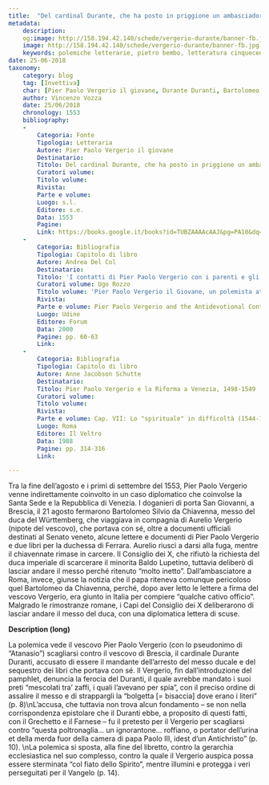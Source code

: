 ```yaml
---
title:  "Del cardinal Durante, che ha posto in priggione un ambasciador di uno di maggiori principi dell’Imperio"
metadata:
	description: 
	og:image: http://158.194.42.140/schede/vergerio-durante/banner-fb.jpg
	image: http://158.194.42.140/schede/vergerio-durante/banner-fb.jpg
	keywords: polemiche letterarie, pietro bembo, letteratura cinquecento
date: 25-06-2018
taxonomy:
	category: blog
    tag: [Invettiva]
    char: [Pier Paolo Vergerio il giovane, Durante Duranti, Bartolomeo Silvio da Chiavenna, Baldo Lupetino, Cristoforo del Württemberg]
    author: Vincenzo Vozza
    date: 25/06/2018
    chronology: 1553
    bibliography:
    -
        Categoria: Fonte
        Tipologia: Letteraria
        Autore: Pier Paolo Vergerio il giovane
        Destinatario: 
        Titolo: Del cardinal Durante, che ha posto in priggione un ambasciador di uno di maggiori principi dell’Imperio
        Curatori volume: 
        Titolo volume: 
        Rivista: 
        Parte e volume: 
        Luogo: s.l.
        Editore: s.e.
        Data: 1553
        Pagine: 
        Link: https://books.google.it/books?id=TUBZAAAAcAAJ&pg=PA10&dq=Del+cardinal+Durante,+che+ha+posto+in+priggione+un+ambasciador&hl=it&sa=X&ved=0ahUKEwj77duEoJ_cAhWNqaQKHW5pCxsQ6AEIKjAA#v=onepage&q&f=false
    -
        Categoria: Bibliografia
        Tipologia: Capitolo di libro
        Autore: Andrea Del Col
        Destinatario: 
        Titolo: 'I contatti di Pier Paolo Vergerio con i parenti e gli amici italiani dopo l''esilio'
        Curatori volume: Ugo Rozzo
        Titolo volume: 'Pier Paolo Vergerio il Giovane, un polemista attraverso l''Europa del Cinquecento. Convengo internazionale di studi.'
        Rivista: 
        Parte e volume: Pier Paolo Vergerio and the Antidevotional Controversy
        Luogo: Udine
        Editore: Forum
        Data: 2000
        Pagine: pp. 60-63
        Link: 
    -
        Categoria: Bibliografia
        Tipologia: Capitolo di libro
        Autore: Anne Jacobson Schutte
        Destinatario: 
        Titolo: Pier Paolo Vergerio e la Riforma a Venezia, 1498-1549
        Curatori volume: 
        Titolo volume: 
        Rivista: 
        Parte e volume: Cap. VII: Lo "spirituale" in difficoltà (1544-1546)
        Luogo: Roma
        Editore: Il Veltro
        Data: 1988
        Pagine: pp. 314-316
        Link: 

---
```


Tra la fine dell’agosto e i primi di settembre del 1553, Pier Paolo Vergerio venne indirettamente coinvolto in un caso diplomatico che coinvolse la Santa Sede e la Repubblica di Venezia. I doganieri di porta San Giovanni, a Brescia, il 21 agosto fermarono Bartolomeo Silvio da Chiavenna, messo del duca del Württemberg, che viaggiava in compagnia di Aurelio Vergerio (nipote del vescovo), che portava con sé, oltre a documenti ufficiali destinati al Senato veneto, alcune lettere e documenti di Pier Paolo Vergerio e due libri per la duchessa di Ferrara. Aurelio riuscì a darsi alla fuga, mentre il chiavennate rimase in carcere. Il Consiglio dei X, che rifiutò la richiesta del duca imperiale di scarcerare il minorita Baldo Lupetino, tuttavia deliberò di lasciar andare il messo perché ritenuto “molto inetto”. Dall’ambasciatore a Roma, invece, giunse la notizia che il papa riteneva comunque pericoloso quel Bartolomeo da Chiavenna, perché, dopo aver letto le lettere a firma del vescovo Vergerio, era giunto in Italia per compiere “qualche cativo officio”. Malgrado le rimostranze romane, i Capi del Consiglio dei X deliberarono di lasciar andare il messo del duca, con una diplomatica lettera di scuse.

**Description (long)**

La polemica vede il vescovo Pier Paolo Vergerio (con lo pseudonimo di “Atanasio”) scagliarsi contro il vescovo di Brescia, il cardinale Durante Duranti, accusato di essere il mandante dell’arresto del messo ducale e del sequestro dei libri che portava con sé. Il Vergerio, fin dall’introduzione del pamphlet, denuncia la ferocia del Duranti, il quale avrebbe mandato i suoi preti “mescolati tra’ zaffi, i quali l’avevano per spia”, con il preciso ordine di assalire il messo e di strappargli la “bolgetta [= bisaccia] dove erano i literi” (p. 8)\nL’accusa, che tuttavia non trova alcun fondamento – se non nella corrispondenza epistolare che il Duranti ebbe, a proposito di questi fatti, con il Grechetto e il Farnese – fu il pretesto per il Vergerio per scagliarsi contro “questa poltronaglia… un ignorantone… roffiano, o portator dell’urina et della merda fuor della camera di papa Paolo III, idest d’un Antichristo” (p. 10). \nLa polemica si sposta, alla fine del libretto, contro la gerarchia ecclesiastica nel suo complesso, contro la quale il Vergerio auspica possa essere sterminata “col fiato dello Spirito”, mentre illumini e protegga i veri perseguitati per il Vangelo (p. 14).

